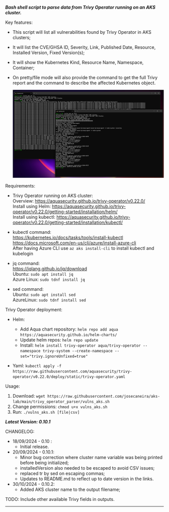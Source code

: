   
  
***Bash shell script to parse data from Trivy Operator running on an AKS cluster.***
  
  
Key features:
* This script will list all vulnerabilities found by Trivy Operator in AKS clusters;  
* It will list the CVE/GHSA ID, Severity, Link, Published Date, Resource, Installed Version, Fixed Version(s);  
* It will show the Kubernetes Kind, Resource Name, Namespace, Container;  
* On pretty/file mode will also provide the command to get the full Trivy report and the command to describe the affected Kubernetes object.  
  
  ![Screenshot](screenshot.png)
  
Requirements:
* Trivy Operator running on AKS cluster:  
    Overview: https://aquasecurity.github.io/trivy-operator/v0.22.0/  
    Install using Helm: https://aquasecurity.github.io/trivy-operator/v0.22.0/getting-started/installation/helm/  
    Install using kubectl: https://aquasecurity.github.io/trivy-operator/v0.22.0/getting-started/installation/kubectl/  

* kubectl command:  
    https://kubernetes.io/docs/tasks/tools/install-kubectl  
    https://docs.microsoft.com/en-us/cli/azure/install-azure-cli  
    After having Azure CLI use `az aks install-cli` to install kubectl and kubelogin  

* jq command:  
    https://jqlang.github.io/jq/download  
    Ubuntu: `sudo apt install jq`  
    Azure Linux: `sudo tdnf install jq`  

* sed command:  
    Ubuntu: `sudo apt install sed`  
    AzureLinux: `sudo tdnf install sed`  
  
Trivy Operator deployment:  
* Helm:  
  - Add Aqua chart repository: `helm repo add aqua https://aquasecurity.github.io/helm-charts/` 
  - Update helm repos: `helm repo update` 
  - Install: `helm install trivy-operator aqua/trivy-operator --namespace trivy-system --create-namespace --set="trivy.ignoreUnfixed=true"`  
  
* Yaml: `kubectl apply -f https://raw.githubusercontent.com/aquasecurity/trivy-operator/v0.22.0/deploy/static/trivy-operator.yaml` 
  
  
Usage:  
1. Download: `wget https://raw.githubusercontent.com/josecaneira/aks-lab/main/trivy_operator_parser/vulns_aks.sh`  
2. Change permissions: `chmod u+x vulns_aks.sh`  
3. Run: `./vulns_aks.sh [file|csv]`  


***Latest Version: 0.10.1***

CHANGELOG:  
* 18/09/2024 - 0.10 :
  - Initial release.  
* 20/09/2024 - 0.10.1:
  - Minor bug correction where cluster name variable was being printed before being initialized;
  - installedVersion also needed to be escaped to avoid CSV issues;
  - replaced tr by sed on escaping commas;
  - Updates to README.md to reflect up to date version in the links.
* 30/10/2024 - 0.10.2:
  - Added AKS cluster name to the output filename;

TODO: Include other available Trivy fields in outputs.

__________________________________________________________________________________________________________________________________________________________________________________________________________
